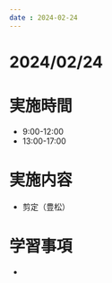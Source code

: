```yaml
---
date : 2024-02-24
---
```


# 2024/02/24

# 実施時間
- 9:00-12:00
- 13:00-17:00

# 実施内容
- 剪定（豊松）

# 学習事項
- 